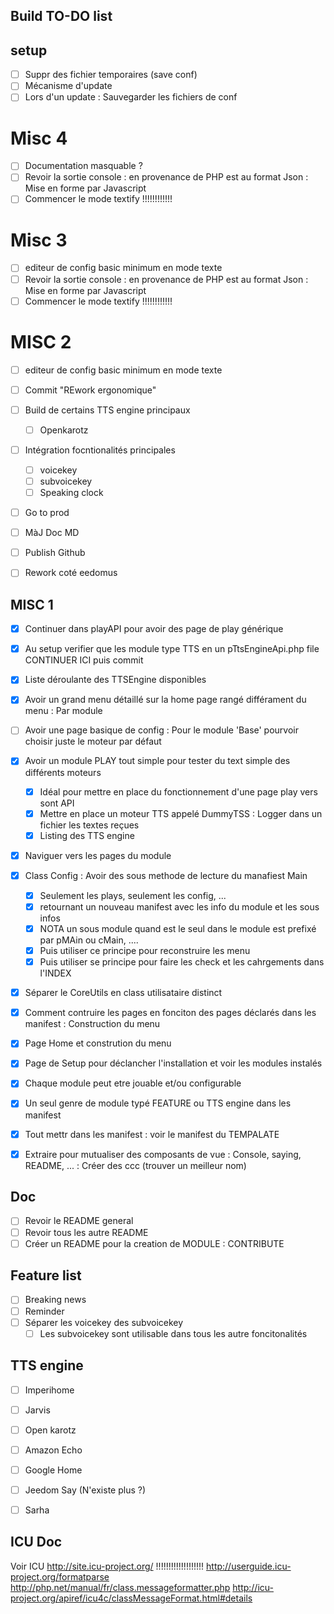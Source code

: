 ## Build TO-DO list

## setup
* [ ] Suppr des fichier temporaires (save conf)
* [ ] Mécanisme d'update
* [ ] Lors d'un update : Sauvegarder les fichiers de conf

# Misc 4
* [ ] Documentation masquable ?
* [ ] Revoir la sortie console : en provenance de PHP est au format Json : Mise en forme par Javascript
* [ ] Commencer le mode textify !!!!!!!!!!!!

# Misc 3
* [ ] editeur de config basic minimum en mode texte
* [ ] Revoir la sortie console : en provenance de PHP est au format Json : Mise en forme par Javascript
* [ ] Commencer le mode textify !!!!!!!!!!!!

# MISC 2
* [ ] editeur de config basic minimum en mode texte
* [ ] Commit "REwork ergonomique"
* [ ] Build de certains TTS engine principaux
	* [ ] Openkarotz
* [ ] Intégration focntionalités principales
	* [ ] voicekey
	* [ ] subvoicekey
	* [ ] Speaking clock
* [ ] Go to prod
* [ ] MàJ Doc MD
* [ ] Publish Github
* [ ] Rework coté eedomus


## MISC 1
* [x] Continuer dans playAPI pour avoir des page de play générique
* [x] Au setup verifier que les module type TTS en un pTtsEngineApi.php file CONTINUER ICI puis commit
* [x] Liste déroulante des TTSEngine disponibles

* [x] Avoir un grand menu détaillé sur la home page rangé différament du menu : Par module
* [ ] Avoir une page basique de config : Pour le module 'Base' pourvoir choisir juste le moteur par défaut
* [x] Avoir un module PLAY tout simple pour tester du text simple des différents moteurs
	* [x] Idéal pour mettre en place du fonctionnement d'une page play vers sont API
	* [x] Mettre en place un moteur TTS appelé DummyTSS : Logger dans un fichier les textes reçues
	* [x] Listing des TTS engine
* [x] Naviguer vers les pages du module
* [x] Class Config : Avoir des sous methode de lecture du manafiest Main
	* [x] Seulement les plays, seulement les config, ...
	* [x] retournant un nouveau manifest avec les info du module et les sous infos
	* [x] NOTA un sous module quand est le seul dans le module est prefixé par pMAin ou cMain, ....
	* [x] Puis utiliser ce principe pour reconstruire les menu
	* [x] Puis utiliser se principe pour faire les check et les cahrgements dans l'INDEX
* [x] Séparer le CoreUtils en class utilisataire distinct
* [x] Comment contruire les pages en fonciton des pages déclarés dans les manifest : Construction du menu
* [x] Page Home et constrution du menu
* [x] Page de Setup pour déclancher l'installation et voir les modules instalés
* [x] Chaque module peut etre jouable et/ou configurable
* [x] Un seul genre de module typé FEATURE ou TTS engine dans les manifest
* [x] Tout mettr dans les manifest : voir le manifest du TEMPALATE
* [x] Extraire pour mutualiser des composants de vue : Console, saying, README, ... : Créer des ccc (trouver un meilleur nom)

## Doc
* [ ] Revoir le README general
* [ ] Revoir tous les autre README
* [ ] Créer un README pour la creation de MODULE : CONTRIBUTE

## Feature list
* [ ] Breaking news
* [ ] Reminder
* [ ] Séparer les voicekey des subvoicekey
	* [ ] Les subvoicekey sont utilisable dans tous les autre foncitonalités

## TTS engine
* [ ] Imperihome
* [ ] Jarvis
* [ ] Open karotz
* [ ] Amazon Echo
* [ ] Google Home
* [ ] Jeedom Say (N'existe plus ?)
* [ ] Sarha


## ICU Doc
Voir ICU http://site.icu-project.org/ !!!!!!!!!!!!!!!!!!!
http://userguide.icu-project.org/formatparse
http://php.net/manual/fr/class.messageformatter.php
http://icu-project.org/apiref/icu4c/classMessageFormat.html#details
